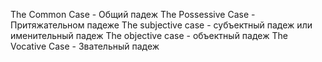 The Common Case - Общий падеж
The Possessive Case - Притяжательном падеже
The subjective case - субъектный падеж или именительный падеж
The objective case - объектный падеж
The Vocative Case - Звательный падеж